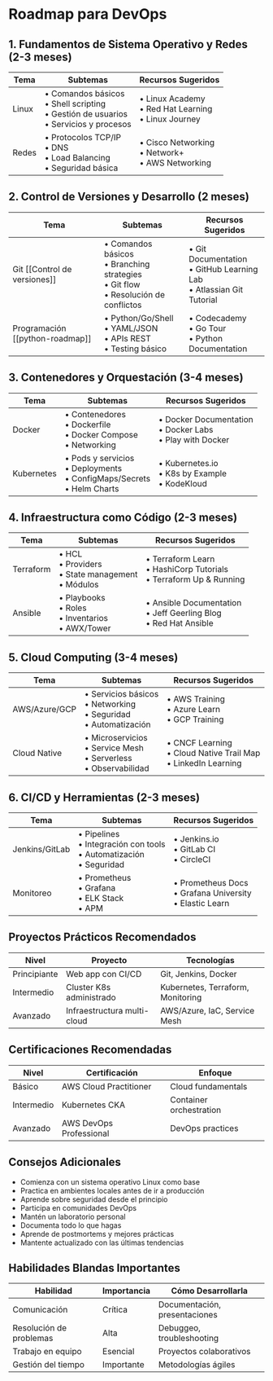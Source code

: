 # Roadmap para DevOps

## 1. Fundamentos de Sistema Operativo y Redes (2-3 meses)
| Tema  | Subtemas                                                                                   | Recursos Sugeridos                                       |
| ----- | ------------------------------------------------------------------------------------------ | -------------------------------------------------------- |
| Linux | • Comandos básicos<br>• Shell scripting<br>• Gestión de usuarios<br>• Servicios y procesos | • Linux Academy<br>• Red Hat Learning<br>• Linux Journey |
| Redes | • Protocolos TCP/IP<br>• DNS<br>• Load Balancing<br>• Seguridad básica                     | • Cisco Networking<br>• Network+<br>• AWS Networking     |

## 2. Control de Versiones y Desarrollo (2 meses)
| Tema                            | Subtemas                                                                                 | Recursos Sugeridos                                                       |
| ------------------------------- | ---------------------------------------------------------------------------------------- | ------------------------------------------------------------------------ |
| Git [[Control de versiones]]    | • Comandos básicos<br>• Branching strategies<br>• Git flow<br>• Resolución de conflictos | • Git Documentation<br>• GitHub Learning Lab<br>• Atlassian Git Tutorial |
| Programación [[python-roadmap]] | • Python/Go/Shell<br>• YAML/JSON<br>• APIs REST<br>• Testing básico                      | • Codecademy<br>• Go Tour<br>• Python Documentation                      |

## 3. Contenedores y Orquestación (3-4 meses)
| Tema | Subtemas | Recursos Sugeridos |
|------|----------|-------------------|
| Docker | • Contenedores<br>• Dockerfile<br>• Docker Compose<br>• Networking | • Docker Documentation<br>• Docker Labs<br>• Play with Docker |
| Kubernetes | • Pods y servicios<br>• Deployments<br>• ConfigMaps/Secrets<br>• Helm Charts | • Kubernetes.io<br>• K8s by Example<br>• KodeKloud |

## 4. Infraestructura como Código (2-3 meses)
| Tema | Subtemas | Recursos Sugeridos |
|------|----------|-------------------|
| Terraform | • HCL<br>• Providers<br>• State management<br>• Módulos | • Terraform Learn<br>• HashiCorp Tutorials<br>• Terraform Up & Running |
| Ansible | • Playbooks<br>• Roles<br>• Inventarios<br>• AWX/Tower | • Ansible Documentation<br>• Jeff Geerling Blog<br>• Red Hat Ansible |

## 5. Cloud Computing (3-4 meses)
| Tema | Subtemas | Recursos Sugeridos |
|------|----------|-------------------|
| AWS/Azure/GCP | • Servicios básicos<br>• Networking<br>• Seguridad<br>• Automatización | • AWS Training<br>• Azure Learn<br>• GCP Training |
| Cloud Native | • Microservicios<br>• Service Mesh<br>• Serverless<br>• Observabilidad | • CNCF Learning<br>• Cloud Native Trail Map<br>• LinkedIn Learning |

## 6. CI/CD y Herramientas (2-3 meses)
| Tema | Subtemas | Recursos Sugeridos |
|------|----------|-------------------|
| Jenkins/GitLab | • Pipelines<br>• Integración con tools<br>• Automatización<br>• Seguridad | • Jenkins.io<br>• GitLab CI<br>• CircleCI |
| Monitoreo | • Prometheus<br>• Grafana<br>• ELK Stack<br>• APM | • Prometheus Docs<br>• Grafana University<br>• Elastic Learn |

## Proyectos Prácticos Recomendados
| Nivel | Proyecto | Tecnologías |
|-------|----------|-------------|
| Principiante | Web app con CI/CD | Git, Jenkins, Docker |
| Intermedio | Cluster K8s administrado | Kubernetes, Terraform, Monitoring |
| Avanzado | Infraestructura multi-cloud | AWS/Azure, IaC, Service Mesh |

## Certificaciones Recomendadas
| Nivel | Certificación | Enfoque |
|-------|--------------|----------|
| Básico | AWS Cloud Practitioner | Cloud fundamentals |
| Intermedio | Kubernetes CKA | Container orchestration |
| Avanzado | AWS DevOps Professional | DevOps practices |

## Consejos Adicionales
- Comienza con un sistema operativo Linux como base
- Practica en ambientes locales antes de ir a producción
- Aprende sobre seguridad desde el principio
- Participa en comunidades DevOps
- Mantén un laboratorio personal
- Documenta todo lo que hagas
- Aprende de postmortems y mejores prácticas
- Mantente actualizado con las últimas tendencias

## Habilidades Blandas Importantes
| Habilidad | Importancia | Cómo Desarrollarla |
|-----------|-------------|-------------------|
| Comunicación | Crítica | Documentación, presentaciones |
| Resolución de problemas | Alta | Debuggeo, troubleshooting |
| Trabajo en equipo | Esencial | Proyectos colaborativos |
| Gestión del tiempo | Importante | Metodologías ágiles |
